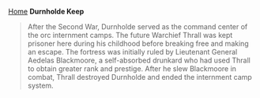 [Home](../index.md)
**Durnholde Keep**
> After the Second War, Durnholde served as the command center of the orc internment camps. The future Warchief Thrall was kept prisoner here during his childhood before breaking free and making an escape. The fortress was initially ruled by Lieutenant General Aedelas Blackmoore, a self-absorbed drunkard who had used Thrall to obtain greater rank and prestige. After he slew Blackmoore in combat, Thrall destroyed Durnholde and ended the internment camp system.